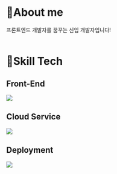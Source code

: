 <h1>👀About me</h1>
프론트엔드 개발자를 꿈꾸는 신입 개발자입니다!
<br/>
<br/>
<h1>🔨Skill Tech</h1>
<h2>Front-End</h2>
<img src=https://skillicons.dev/icons?i=html,css,js,react,nextjs,wasm/>
<h2>Cloud Service</h2>
<img src=https://skillicons.dev/icons?i=cloudflare,azure,wasm/>
<h2>Deployment</h2>
<img src=https://skillicons.dev/icons?i=cloudflare,vercel,wasm/>

